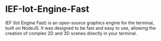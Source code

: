 # IEF-Iot-Engine-Fast
IEF (Iot Engine Fast) is an open-source graphics engine for the terminal, built on NodeJS. It was designed to be fast and easy to use, allowing the creation of complex 2D and 3D scenes directly in your terminal.
